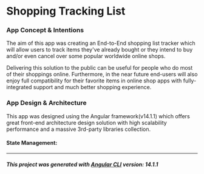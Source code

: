 # Shopping Tracking List


### App Concept & Intentions
The aim of this app was creating an End-to-End shopping list tracker which will allow users to track items they've already bought or they intend to buy and/or even cancel over some popular worldwide online shops.

Delivering this solution to the public can be useful for people who do most of their shoppings online. Furthermore, in the near future end-users will also enjoy full compatibility for their favorite items in online shop apps with fully-integrated support and much better shopping experience.


### App Design & Architecture
This app was designed using the Angular framework(v14.1.1) which offers great front-end architecture design solution with high scalability performance and a massive 3rd-party libraries collection.


#### State Management:


---------------

##### This project was generated with [Angular CLI](https://github.com/angular/angular-cli) version: 14.1.1
